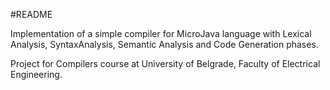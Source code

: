 #README

Implementation of a simple compiler for MicroJava language with Lexical Analysis, SyntaxAnalysis, Semantic Analysis and Code Generation phases.

Project for Compilers course at University of Belgrade, Faculty of Electrical Engineering.
